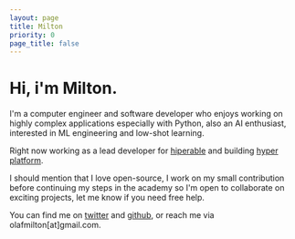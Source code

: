 ```yaml
---
layout: page
title: Milton
priority: 0
page_title: false
---
```

# **Hi, i'm Milton.**

I'm a computer engineer and software developer who enjoys working on highly complex applications especially with Python, also an AI enthusiast, interested in ML engineering and low-shot learning.

Right now working as a lead developer for [hiperable](https://hiperable.com) and building [hyper platform](https://hyperplatform.io). 

I should mention that I love open-source, I work on my small contribution before continuing my steps in the academy so I'm open to collaborate on exciting projects, let me know if you need free help.

You can find me on [twitter](//twitter.com/olafmilton) and [github](//github.com/miltonolaf), or reach me via <a>olafmilton[at]gmail.com</a>.
